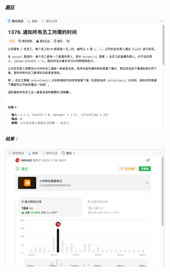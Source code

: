 ##### [题目](https://leetcode.cn/problems/time-needed-to-inform-all-employees/description/)
![pic](img.png)
##### 结果：
![pic](result.png)